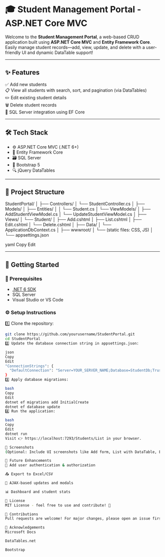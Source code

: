 # 🎓 Student Management Portal - ASP.NET Core MVC

Welcome to the **Student Management Portal**, a web-based CRUD application built using **ASP.NET Core MVC** and **Entity Framework Core**. Easily manage student records—add, view, update, and delete with a user-friendly UI and dynamic DataTable support!

---

## ✨ Features

✅ Add new students  
📋 View all students with search, sort, and pagination (via DataTables)  
✏️ Edit existing student details  
🗑️ Delete student records  
💽 SQL Server integration using EF Core

---

## 🛠️ Tech Stack

- ⚙️ ASP.NET Core MVC (.NET 6+)
- 🧩 Entity Framework Core
- 🗃️ SQL Server
- 🎨 Bootstrap 5
- 🔍 jQuery DataTables

---

## 📁 Project Structure

StudentPortal/
│
├── Controllers/
│ └── StudentController.cs
│
├── Models/
│ ├── Entities/
│ │ └── Student.cs
│ └── ViewModels/
│ ├── AddStudentViewModel.cs
│ └── UpdateStudentViewModel.cs
│
├── Views/
│ └── Student/
│ ├── Add.cshtml
│ ├── List.cshtml
│ ├── Edit.cshtml
│ └── Delete.cshtml
│
├── Data/
│ └── ApplicationDbContext.cs
│
├── wwwroot/
│ └── (static files: CSS, JS)
│
└── appsettings.json

yaml
Copy
Edit

---

## 🚀 Getting Started

### 🧰 Prerequisites

- [.NET 6 SDK](https://dotnet.microsoft.com/en-us/download)
- SQL Server
- Visual Studio or VS Code

### ⚙️ Setup Instructions

1️⃣ Clone the repository:

```bash
git clone https://github.com/yourusername/StudentPortal.git
cd StudentPortal
2️⃣ Update the database connection string in appsettings.json:

json
Copy
Edit
"ConnectionStrings": {
  "DefaultConnection": "Server=YOUR_SERVER_NAME;Database=StudentDb;Trusted_Connection=True;"
}
3️⃣ Apply database migrations:

bash
Copy
Edit
dotnet ef migrations add InitialCreate
dotnet ef database update
4️⃣ Run the application:

bash
Copy
Edit
dotnet run
Visit 👉 https://localhost:7293/Students/List in your browser.

📸 Screenshots
(Optional: Include UI screenshots like Add form, List with DataTable, Edit/Delete views)

🧠 Future Enhancements
🔐 Add user authentication & authorization

📤 Export to Excel/CSV

📡 AJAX-based updates and modals

📊 Dashboard and student stats

📄 License
MIT License - feel free to use and contribute! 🚀

🤝 Contributions
Pull requests are welcome! For major changes, please open an issue first to discuss what you would like to change.

🙌 Acknowledgements
Microsoft Docs

DataTables.net

Bootstrap
